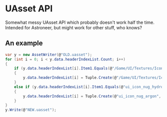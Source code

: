 # UAsset API
Somewhat messy UAsset API which probably doesn't work half the time. Intended for Astroneer, but might work for other stuff, who knows?

## An example
```cs
var y = new AssetWriter(@"OLD.uasset");
for (int i = 0; i < y.data.headerIndexList.Count; i++)
{
    if (y.data.headerIndexList[i].Item1.Equals(@"/Game/UI/Textures/Icons/Resources/Nuggets/ui_icon_nug_hydrogen"))
    {
        y.data.headerIndexList[i] = Tuple.Create(@"/Game/UI/Textures/Icons/Resources/Nuggets/ui_icon_nug_argon", -352364433); // GUID is 6F 58 FF EA
    }
    else if (y.data.headerIndexList[i].Item1.Equals(@"ui_icon_nug_hydrogen"))
    {
        y.data.headerIndexList[i] = Tuple.Create(@"ui_icon_nug_argon", -1499945709); // GUID is 13 A5 98 A6
    }
}
y.Write(@"NEW.uasset");
```
